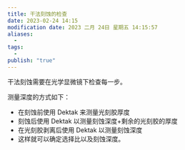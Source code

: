 ```yaml
---
title: 干法刻蚀的检查
date: 2023-02-24 14:15
modification date: 2023 二月 24日 星期五 14:15:57
aliases:
  - 
tags:
  - 
publish: "true"
---
```


干法刻蚀需要在光学显微镜下检查每一步。

测量深度的方式如下：
- 在刻蚀前使用 Dektak 来测量光刻胶厚度
- 刻蚀后使用 Dektak 以测量刻蚀深度+剩余的光刻胶的厚度
- 在光刻胶剥离后使用 Dektak 以测量刻蚀深度
- 这样就可以确定选择比以及刻蚀深度。

